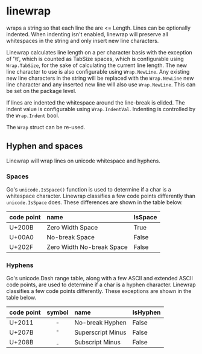 # linewrap
wraps a string so that each line the are <= Length. Lines can be optionally indented. When indenting isn't enabled, linewrap will preserve all whitespaces in the string and only insert new line characters.

Linewrap calculates line length on a per character basis with the exception of '\t', which is counted as TabSize spaces, which is configurable using `Wrap.TabSize`, for the sake of calculating the current line length. The new line character to use is also configurable using `Wrap.NewLine`. Any existing new line characters in the string  will be replaced with the `Wrap.NewLine` new line character and any inserted new line will also use `Wrap.NewLine`. This can be set on the package level.

If lines are indented the whitespace around the line-break is elided. The indent value is configurable using `Wrap.IndentVal`. Indenting is controlled by the `Wrap.Indent` bool.

The `Wrap` struct can be re-used.

## Hyphen and spaces
Linewrap will wrap lines on unicode whitespace and hyphens.



### Spaces
Go's `unicode.IsSpace()` function is used to determine if a char is a whitespace character. Linewrap classifies a few code points differently than `unicode.IsSpace` does. These differences are shown in the table below.

code point|name|IsSpace  
--|:--|:--  
U+200B|Zero Width Space|True  
U+00A0|No-break Space|False  
U+202F|Zero Width No-break Space|False

### Hyphens
Go's unicode.Dash range table, along with a few ASCII and extended ASCII code points, are used to determine if a char is a hyphen character. Linewrap classifies a few code points differently. These exceptions are shown in the table below.

code point|symbol|name|IsHyphen  
--|:--:|:--|:--  
U+2011|‑|No-break Hyphen|False  
U+207B|⁻|Superscript Minus|False  
U+208B|₋|Subscript Minus|False
